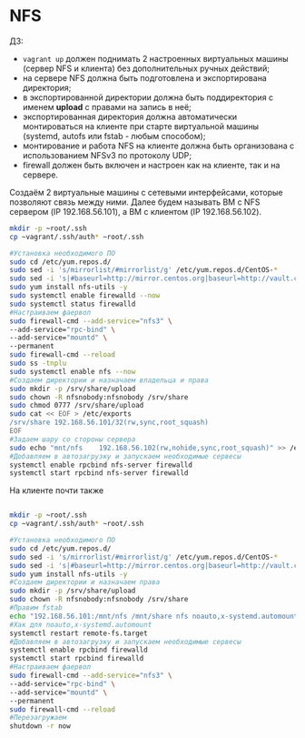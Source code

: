 # NFS

ДЗ:

- `vagrant up` должен поднимать 2 настроенных виртуальных машины
(сервер NFS и клиента) без дополнительных ручных действий;
- на сервере NFS должна быть подготовлена и экспортирована
директория;
- в экспортированной директории должна быть поддиректория
с именем __upload__ с правами на запись в неё;
- экспортированная директория должна автоматически монтироваться
на клиенте при старте виртуальной машины (systemd, autofs или fstab -
любым способом);
- монтирование и работа NFS на клиенте должна быть организована
с использованием NFSv3 по протоколу UDP;
- firewall должен быть включен и настроен как на клиенте,
так и на сервере.

Создаём 2 виртуальные машины с сетевыми интерфейсами, которые позволяют связь между ними. 
Далее будем называть ВМ с NFS сервером (IP 192.168.56.101), а ВМ с клиентом (IP 192.168.56.102).
```bash
mkdir -p ~root/.ssh
cp ~vagrant/.ssh/auth* ~root/.ssh

#Установка необходимого ПО
sudo cd /etc/yum.repos.d/
sudo sed -i 's/mirrorlist/#mirrorlist/g' /etc/yum.repos.d/CentOS-*
sudo sed -i 's|#baseurl=http://mirror.centos.org|baseurl=http://vault.centos.org|g' /etc/yum.repos.d/CentOS-*
sudo yum install nfs-utils -y
sudo systemctl enable firewalld --now
sudo systemctl status firewalld
#Настраиваем фаервол
sudo firewall-cmd --add-service="nfs3" \
--add-service="rpc-bind" \
--add-service="mountd" \
--permanent
sudo firewall-cmd --reload
sudo ss -tnplu
sudo systemctl enable nfs --now
#Создаем директории и назначаем владельца и права
sudo mkdir -p /srv/share/upload
sudo chown -R nfsnobody:nfsnobody /srv/share
sudo chmod 0777 /srv/share/upload
sudo cat << EOF > /etc/exports
/srv/share 192.168.56.101/32(rw,sync,root_squash)
EOF
#Задаем шару со стороны сервера
sudo echo "mnt/nfs    192.168.56.102(rw,nohide,sync,root_squash)" >> /etc/exports
#Добавляем в автозагрузку и запускаем необходимые сервесы
systemctl enable rpcbind nfs-server firewalld
systemctl start rpcbind nfs-server firewalld
```

На клиенте почти также 
```bash

mkdir -p ~root/.ssh
cp ~vagrant/.ssh/auth* ~root/.ssh

#Установка необходимого ПО
sudo cd /etc/yum.repos.d/
sudo sed -i 's/mirrorlist/#mirrorlist/g' /etc/yum.repos.d/CentOS-*
sudo sed -i 's|#baseurl=http://mirror.centos.org|baseurl=http://vault.centos.org|g' /etc/yum.repos.d/CentOS-*
sudo yum install nfs-utils -y
#Создаем директории и назначаем права
sudo mkdir -p /srv/share/upload
sudo chown -R nfsnobody:nfsnobody /srv/share
#Правим fstab
echo "192.168.56.101:/mnt/nfs /mnt/share nfs noauto,x-systemd.automount,proto=udp,vers=3 0 0" >> /etc/fstab
#Хак для noauto,x-systemd.automount
systemctl restart remote-fs.target
#Добавляем в автозагрузку и запускаем необходимые сервесы
systemctl enable rpcbind firewalld
systemctl start rpcbind firewalld
#Настраиваем фаервол
sudo firewall-cmd --add-service="nfs3" \
--add-service="rpc-bind" \
--add-service="mountd" \
--permanent
sudo firewall-cmd --reload
#Перезагружаем
shutdown -r now
```